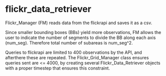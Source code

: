 # flickr_data_retriever

Flickr_Manager (FM)  reads data from the
flickrapi and saves it as a csv.

Since smaller bounding boxes (BBs) yield
more observations, FM allows the user to
indicate the number of segments to divide
the BB along each axis (num_seg). Therefore
total number of subareas is num_seg^2.

Queries to flickrapi are limited to 400
observations by the API, and afterthere
these are repeated. The Flickr_Grid_Manager
class ensures queries sent are <= 4000, 
by creating several Flickr_Data_Retriever 
objects with a proper timestep that ensures 
this constraint.

